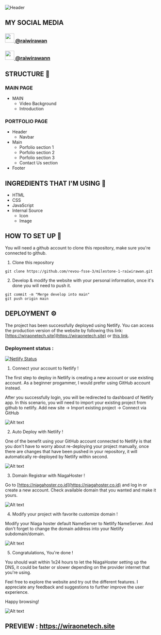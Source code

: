 ![Header](./assets/readme/portfolios.png)

## MY SOCIAL MEDIA

<h3 align="left"><a href="https://www.linkedin.com/in/muhammad-avicena/"><img src="./assets/images/svg/linkedin.svg" width="30px" height="30px" /> @raiwirawan</a></h3>

<h3 align="left"><a href="https://www.instagram.com/raiwirawann/"><img src="./assets/images/svg/instagram.svg" width="30px" height="30px" /> @raiwirawann</a></h3>

## STRUCTURE 📰

### MAIN PAGE

- MAIN
  - Video Background
  - Introduction

### PORTFOLIO PAGE

- Header
  - Navbar
- Main
  - Porfolio section 1
  - Porfolio section 2
  - Porfolio section 3
  - Contact Us section
- Footer

## INGREDIENTS THAT I'M USING 📜

- HTML
- CSS
- JavaScript
- Internal Source
  - Icon
  - Image

## HOW TO SET UP 📰

You will need a github account to clone this repository, make sure you're connected to github.

1. Clone this repository

```
git clone https://github.com/revou-fsse-3/milestone-1-raiwirawan.git
```

2. Develop & modify the website with your personal information, once it's done you will need to push it.

```
git commit -m "Merge develop into main"
git push origin main
```

## DEPLOYMENT ⚙️

The project has been successfully deployed using Netlify. You can access the production version of the website by following this link: [https://wiraonetech.site](https://wiraonetech.site) or [this link](https://wiraonetech.site).

### Deployment status :

[![Netlify Status](https://api.netlify.com/api/v1/badges/fd84e054-64dc-46b4-967d-198778bd6c8a/deploy-status)](https://app.netlify.com/sites/zesty-toffee-9749dc)

1. Connect your account to Netlify !

The first step to deploy in Netlify is creating a new account or use existing account. As a beginner progammer, I would prefer using GitHub account instead.

After you successfully login, you will be redirected to dashboard of Netlify app. In this scenario, you will need to import your existing project from github to netlify. Add new site -> Import existing project -> Connect via GitHub

![Alt text](./assets/readme/github-netlify.png)

2. Auto Deploy with Netlify !

One of the benefit using your GitHub account connected to Netlify is that you don't have to worry about re-deploying your project manually, once there are changes that have been pushed in your repository, it will automatically re-deployed by Netlify within second.

![Alt text](./assets/readme/netlify-deploy.png)

3. Domain Registrar with NiagaHoster !

Go to [https://niagahoster.co.id](https://niagahoster.co.id) and log in or create a new account. Check available domain that you wanted and make it yours.

![Alt text](./assets/readme/niagahoster.png)

4. Modify your project with favorite customize domain !

Modify your Niaga hoster default NameServer to Netlify NameServer. And don't forget to change the domain address into your Netlify subdomain/domain.

![Alt text](./assets/readme/NameServer.png)

5. Congratulations, You're done !

You should wait within 1x24 hours to let the NiagaHoster setting up the DNS, it could be faster or slower depending on the provider internet that you're using.

Feel free to explore the website and try out the different features. I appreciate any feedback and suggestions to further improve the user experience.

Happy browsing!

![Alt text](./assets/readme/main-page-2.png)

## PREVIEW : https://wiraonetech.site
